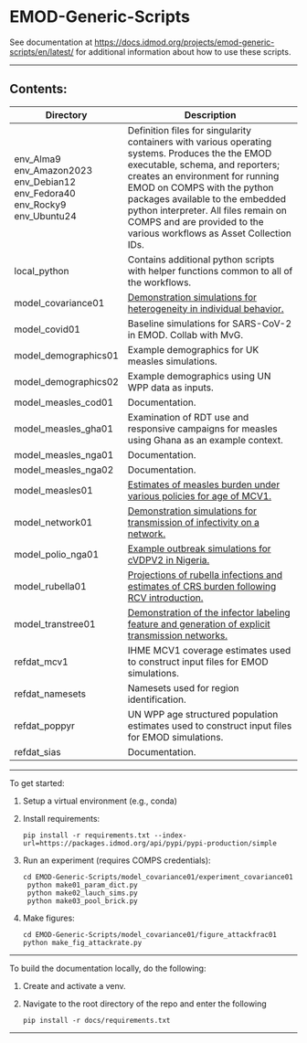 # EMOD-Generic-Scripts

See documentation at https://docs.idmod.org/projects/emod-generic-scripts/en/latest/ for
additional information about how to use these scripts.

---------------------

## Contents:

| Directory | Description |
| --- | --- |
| env_Alma9 <br /> env_Amazon2023 <br /> env_Debian12 <br /> env_Fedora40 <br /> env_Rocky9 <br /> env_Ubuntu24 | Definition files for singularity containers with various operating systems. Produces the the EMOD executable, schema, and reporters; creates an environment for running EMOD on COMPS with the python packages available to the embedded python interpreter. All files remain on COMPS and are provided to the various workflows as Asset Collection IDs. |
| local_python             | Contains additional python scripts with helper functions common to all of the workflows. |
| model_covariance01       | [Demonstration simulations for heterogeneity in individual behavior.](https://docs.idmod.org/projects/emod-generic-scripts/en/latest/examples/model_covariance01.html) |
| model_covid01            | Baseline simulations for SARS-CoV-2 in EMOD. Collab with MvG. |
| model_demographics01     | Example demographics for UK measles simulations. |
| model_demographics02     | Example demographics using UN WPP data as inputs. |
| model_measles_cod01      | Documentation. |
| model_measles_gha01      | Examination of RDT use and responsive campaigns for measles using Ghana as an example context. |
| model_measles_nga01      | Documentation. |
| model_measles_nga02      | Documentation. |
| model_measles01          | [Estimates of measles burden under various policies for age of MCV1.](https://docs.idmod.org/projects/emod-generic-scripts/en/latest/examples/model_measles01.html) |
| model_network01          | [Demonstration simulations for transmission of infectivity on a network.](https://docs.idmod.org/projects/emod-generic-scripts/en/latest/examples/model_network01.html) |
| model_polio_nga01        | [Example outbreak simulations for cVDPV2 in Nigeria.](https://docs.idmod.org/projects/emod-generic-scripts/en/latest/examples/model_polio_nga01.html) |
| model_rubella01          | [Projections of rubella infections and estimates of CRS burden following RCV introduction.](https://docs.idmod.org/projects/emod-generic-scripts/en/latest/examples/model_rubella01.html) |
| model_transtree01        | [Demonstration of the infector labeling feature and generation of explicit transmission networks.](https://docs.idmod.org/projects/emod-generic-scripts/en/latest/examples/model_transtree01.html) |
| refdat_mcv1              | IHME MCV1 coverage estimates used to construct input files for EMOD simulations. |
| refdat_namesets          | Namesets used for region identification. |
| refdat_poppyr            | UN WPP age structured population estimates used to construct input files for EMOD simulations. |
| refdat_sias              | Documentation. |

---------------------

To get started:

1. Setup a virtual environment (e.g., conda)

2. Install requirements:
   ```
   pip install -r requirements.txt --index-url=https://packages.idmod.org/api/pypi/pypi-production/simple
   ```

3. Run an experiment (requires COMPS credentials):
   ```
   cd EMOD-Generic-Scripts/model_covariance01/experiment_covariance01
    python make01_param_dict.py
    python make02_lauch_sims.py
    python make03_pool_brick.py
    ```

4. Make figures:
    ```
    cd EMOD-Generic-Scripts/model_covariance01/figure_attackfrac01
    python make_fig_attackrate.py
   ```

---------------------

To build the documentation locally, do the following:

1. Create and activate a venv.

2. Navigate to the root directory of the repo and enter the following

    ```
    pip install -r docs/requirements.txt
    ```

-------------------